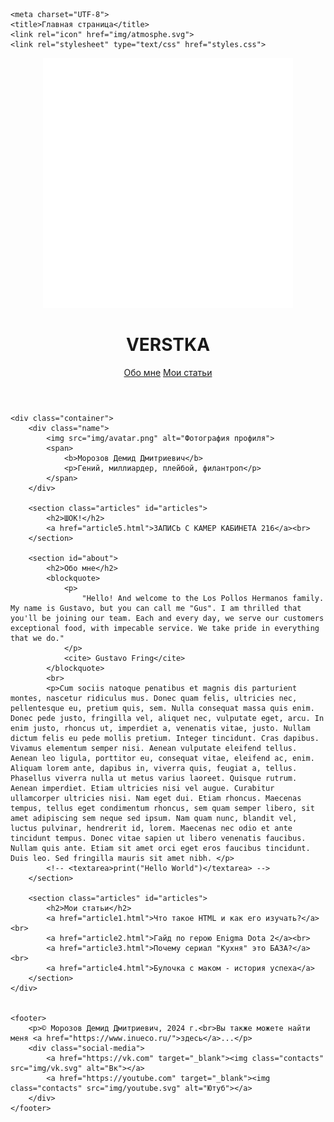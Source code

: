 <!DOCTYPE html>
<html lang="ru">
<head>
    
    <meta charset="UTF-8">
    <title>Главная страница</title>
    <link rel="icon" href="img/atmosphe.svg">
    <link rel="stylesheet" type="text/css" href="styles.css">
</head>
<body>
    <header> 
        <a href="index.html"><img src="img/atmosphe.svg" alt="Икока сайта"></a>
        <h1>VERSTKA</h1>
        <nav>
            <a href="#about">Обо мне</a>
            <a href="#articles">Мои статьи</a>
        </nav>
    </header>

    <div class="container">
        <div class="name">
            <img src="img/avatar.png" alt="Фотография профиля">
            <span>
                <b>Морозов Демид Дмитриевич</b>
                <p>Гений, миллиардер, плейбой, филантроп</p>
            </span>
        </div>

        <section class="articles" id="articles">
            <h2>ШОК!</h2>
            <a href="article5.html">ЗАПИСЬ С КАМЕР КАБИНЕТА 216</a><br>
        </section>

        <section id="about">
            <h2>Обо мне</h2>
            <blockquote>
                <p>
                    "Hello! And welcome to the Los Pollos Hermanos family. My name is Gustavo, but you can call me "Gus". I am thrilled that you'll be joining our team. Each and every day, we serve our customers exceptional food, with impecable service. We take pride in everything that we do."
                </p>
                <cite> Gustavo Fring</cite>
            </blockquote>
            <br>
            <p>Cum sociis natoque penatibus et magnis dis parturient montes, nascetur ridiculus mus. Donec quam felis, ultricies nec, pellentesque eu, pretium quis, sem. Nulla consequat massa quis enim. Donec pede justo, fringilla vel, aliquet nec, vulputate eget, arcu. In enim justo, rhoncus ut, imperdiet a, venenatis vitae, justo. Nullam dictum felis eu pede mollis pretium. Integer tincidunt. Cras dapibus. Vivamus elementum semper nisi. Aenean vulputate eleifend tellus. Aenean leo ligula, porttitor eu, consequat vitae, eleifend ac, enim. Aliquam lorem ante, dapibus in, viverra quis, feugiat a, tellus. Phasellus viverra nulla ut metus varius laoreet. Quisque rutrum. Aenean imperdiet. Etiam ultricies nisi vel augue. Curabitur ullamcorper ultricies nisi. Nam eget dui. Etiam rhoncus. Maecenas tempus, tellus eget condimentum rhoncus, sem quam semper libero, sit amet adipiscing sem neque sed ipsum. Nam quam nunc, blandit vel, luctus pulvinar, hendrerit id, lorem. Maecenas nec odio et ante tincidunt tempus. Donec vitae sapien ut libero venenatis faucibus. Nullam quis ante. Etiam sit amet orci eget eros faucibus tincidunt. Duis leo. Sed fringilla mauris sit amet nibh. </p>
            <!-- <textarea>print("Hello World")</textarea> -->
        </section>
    
        <section class="articles" id="articles">
            <h2>Мои статьи</h2>
            <a href="article1.html">Что такое HTML и как его изучать?</a><br>
            <a href="article2.html">Гайд по герою Enigma Dota 2</a><br>
            <a href="article3.html">Почему сериал "Кухня" это БАЗА?</a><br>
            <a href="article4.html">Булочка с маком - история успеха</a>
        </section>
    </div>


    <footer>
        <p>© Морозов Демид Дмитриевич, 2024 г.<br>Вы также можете найти меня <a href="https://www.inueco.ru/">здесь</a>...</p>
        <div class="social-media">
            <a href="https://vk.com" target="_blank"><img class="contacts" src="img/vk.svg" alt="Вк"></a>
            <a href="https://youtube.com" target="_blank"><img class="contacts" src="img/youtube.svg" alt="Ютуб"></a>
        </div>
    </footer>
</body>
</html>

